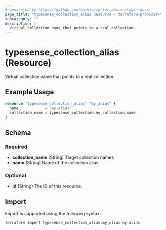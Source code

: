 ```yaml
---
# generated by https://github.com/hashicorp/terraform-plugin-docs
page_title: "typesense_collection_alias Resource - terraform-provider-typesense"
subcategory: ""
description: |-
  Virtual collection name that points to a real collection.
---
```


# typesense_collection_alias (Resource)

Virtual collection name that points to a real collection.

## Example Usage

```terraform
resource "typesense_collection_alias" "my_alias" {
  name            = "my-alias"
  collection_name = typesense_collection.my_collection.name
}
```

<!-- schema generated by tfplugindocs -->
## Schema

### Required

- **collection_name** (String) Target collection names
- **name** (String) Name of the collection alias

### Optional

- **id** (String) The ID of this resource.

## Import

Import is supported using the following syntax:

```shell
terraform import typesense_collection_alias.my_alias my-alias
```
